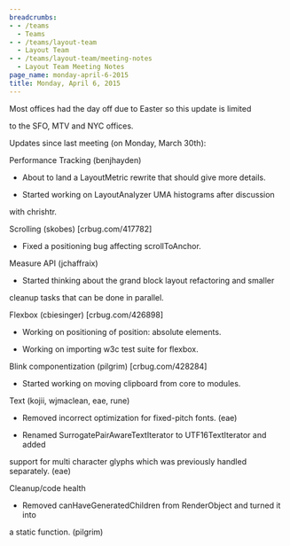 ```yaml
---
breadcrumbs:
- - /teams
  - Teams
- - /teams/layout-team
  - Layout Team
- - /teams/layout-team/meeting-notes
  - Layout Team Meeting Notes
page_name: monday-april-6-2015
title: Monday, April 6, 2015
---
```


Most offices had the day off due to Easter so this update is limited

to the SFO, MTV and NYC offices.

Updates since last meeting (on Monday, March 30th):

Performance Tracking (benjhayden)

- About to land a LayoutMetric rewrite that should give more details.

- Started working on LayoutAnalyzer UMA histograms after discussion

with chrishtr.

Scrolling (skobes) \[crbug.com/417782\]

- Fixed a positioning bug affecting scrollToAnchor.

Measure API (jchaffraix)

- Started thinking about the grand block layout refactoring and smaller

cleanup tasks that can be done in parallel.

Flexbox (cbiesinger) \[crbug.com/426898\]

- Working on positioning of position: absolute elements.

- Working on importing w3c test suite for flexbox.

Blink componentization (pilgrim) \[crbug.com/428284\]

- Started working on moving clipboard from core to modules.

Text (kojii, wjmaclean, eae, rune)

- Removed incorrect optimization for fixed-pitch fonts. (eae)

- Renamed SurrogatePairAwareTextIterator to UTF16TextIterator and added

support for multi character glyphs which was previously handled separately.
(eae)

Cleanup/code health

- Removed canHaveGeneratedChildren from RenderObject and turned it into

a static function. (pilgrim)
